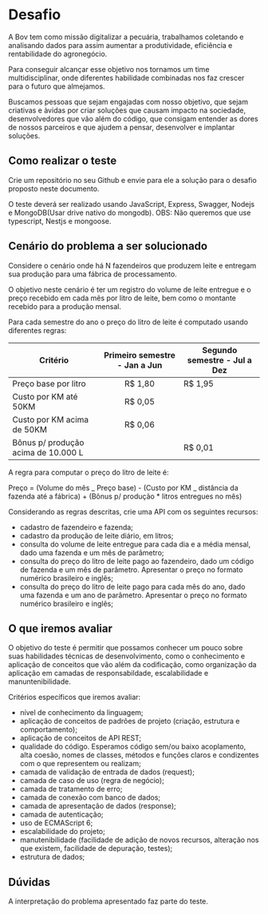 # Desafio

A Bov tem como missão digitalizar a pecuária, trabalhamos coletando e analisando dados para assim aumentar a produtividade, eficiência e rentabilidade do agronegócio.

Para conseguir alcançar esse objetivo nos tornamos um time multidisciplinar, onde diferentes habilidade combinadas nos faz crescer para o futuro que almejamos.

Buscamos pessoas que sejam engajadas com nosso objetivo, que sejam criativas e àvidas por criar soluções que causam impacto na sociedade, desenvolvedores que vão além do código, que consigam entender as dores de nossos parceiros e que ajudem a pensar, desenvolver e implantar soluções.

## Como realizar o teste

Crie um repositório no seu Github e envie para ele a solução para o desafio proposto neste documento.

O teste deverá ser realizado usando JavaScript, Express, Swagger, Nodejs e MongoDB(Usar drive nativo do mongodb).
OBS: Não queremos que use typescript, Nestjs e mongoose.

## Cenário do problema a ser solucionado

Considere o cenário onde há N fazendeiros que produzem leite e entregam sua produção para uma fábrica de processamento.

O objetivo neste cenário é ter um registro do volume de leite entregue e o preço recebido em cada mês por litro de leite, bem como o montante recebido para a produção mensal.

Para cada semestre do ano o preço do litro de leite é computado usando diferentes regras:

| Critério                            | Primeiro semestre - Jan a Jun | Segundo semestre - Jul a Dez |
| ----------------------------------- | :---------------------------: | ---------------------------- |
| Preço base por litro                |            R$ 1,80            | R$ 1,95                      |
| Custo por KM até 50KM               |            R$ 0,05            |                              |
| Custo por KM acima de 50KM          |            R$ 0,06            |                              |
| Bônus p/ produção acima de 10.000 L |                               | R$ 0,01                      |

A regra para computar o preço do litro de leite é:

Preço = (Volume do mês _ Preço base) - (Custo por KM _ distância da fazenda até a fábrica) + (Bônus p/ produção \* litros entregues no mês)

Considerando as regras descritas, crie uma API com os seguintes recursos:

- cadastro de fazendeiro e fazenda;
- cadastro da produção de leite diário, em litros;
- consulta do volume de leite entregue para cada dia e a média mensal, dado uma fazenda e um mês de parâmetro;
- consulta do preço do litro de leite pago ao fazendeiro, dado um código de fazenda e um mês de parâmetro. Apresentar o preço no formato numérico brasileiro e inglês;
- consulta do preço do litro de leite pago para cada mês do ano, dado uma fazenda e um ano de parâmetro. Apresentar o preço no formato numérico brasileiro e inglês;

## O que iremos avaliar

O objetivo do teste é permitir que possamos conhecer um pouco sobre suas habilidades técnicas de desenvolvimento, como o conhecimento e aplicação de conceitos que vão além da codificação, como organização da aplicação em camadas de responsabildade, escalabilidade e manuntenibilidade.

Critérios específicos que iremos avaliar:

- nível de conhecimento da linguagem;
- aplicação de conceitos de padrões de projeto (criação, estrutura e comportamento);
- aplicação de conceitos de API REST;
- qualidade do código. Esperamos código sem/ou baixo acoplamento, alta coesão, nomes de classes, métodos e funções claros e condizentes com o que representem ou realizam;
- camada de validação de entrada de dados (request);
- camada de caso de uso (regra de negócio);
- camada de tratamento de erro;
- camada de conexão com banco de dados;
- camada de apresentação de dados (response);
- camada de autenticação;
- uso de ECMAScript 6;
- escalabilidade do projeto;
- manutenibilidade (facilidade de adição de novos recursos, alteração nos que existem, facilidade de depuração, testes);
- estrutura de dados;

## Dúvidas

A interpretação do problema apresentado faz parte do teste.
